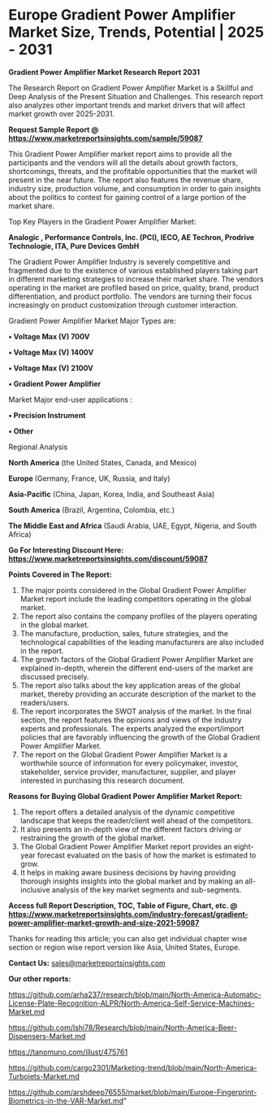  # Europe Gradient Power Amplifier Market Size, Trends, Potential | 2025 - 2031

<strong>Gradient Power Amplifier Market Research Report 2031</strong>

The Research Report on Gradient Power Amplifier Market is a Skillful and Deep Analysis of the Present Situation and Challenges. This research report also analyzes other important trends and market drivers that will affect market growth over 2025-2031.

<strong>Request Sample Report @ <a href=https://www.marketreportsinsights.com/sample/59087>https://www.marketreportsinsights.com/sample/59087</a></strong>

This Gradient Power Amplifier market report aims to provide all the participants and the vendors will all the details about growth factors, shortcomings, threats, and the profitable opportunities that the market will present in the near future. The report also features the revenue share, industry size, production volume, and consumption in order to gain insights about the politics to contest for gaining control of a large portion of the market share.

Top Key Players in the Gradient Power Amplifier Market:

<strong>Analogic , Performance Controls, Inc. (PCI), IECO, AE Techron, Prodrive Technologie, ITA, Pure Devices GmbH</strong>

The Gradient Power Amplifier Industry is severely competitive and fragmented due to the existence of various established players taking part in different marketing strategies to increase their market share. The vendors operating in the market are profiled based on price, quality, brand, product differentiation, and product portfolio. The vendors are turning their focus increasingly on product customization through customer interaction.

Gradient Power Amplifier Market Major Types are:

<strong>• Voltage Max (V) 700V

• Voltage Max (V) 1400V

• Voltage Max (V) 2100V

• Gradient Power Amplifier</strong>

Market Major end-user applications :

<strong>• Precision Instrument

• Other</strong>

Regional Analysis

</u><strong><b>North America</b></strong> (the United States, Canada, and Mexico)

<strong><b>Europe </b></strong>(Germany, France, UK, Russia, and Italy)

<strong><b>Asia-Pacific</b></strong> (China, Japan, Korea, India, and Southeast Asia)

<strong><b>South America</b></strong> (Brazil, Argentina, Colombia, etc.)

<strong><b>The Middle East and Africa</b></strong> (Saudi Arabia, UAE, Egypt, Nigeria, and South Africa)

<strong>Go For Interesting Discount Here: <a href=https://www.marketreportsinsights.com/discount/59087>https://www.marketreportsinsights.com/discount/59087</a></strong>

<strong>Points Covered in The Report:</strong>
<ol>
  <li>The major points considered in the Global Gradient Power Amplifier Market report include the leading competitors operating in the global market.</li>
  <li>The report also contains the company profiles of the players operating in the global market.</li>
  <li>The manufacture, production, sales, future strategies, and the technological capabilities of the leading manufacturers are also included in the report.</li>
  <li>The growth factors of the Global Gradient Power Amplifier Market are explained in-depth, wherein the different end-users of the market are discussed precisely.</li>
  <li>The report also talks about the key application areas of the global market, thereby providing an accurate description of the market to the readers/users.</li>
  <li>The report incorporates the SWOT analysis of the market. In the final section, the report features the opinions and views of the industry experts and professionals. The experts analyzed the export/import policies that are favorably influencing the growth of the Global Gradient Power Amplifier Market.</li>
  <li>The report on the Global Gradient Power Amplifier Market is a worthwhile source of information for every policymaker, investor, stakeholder, service provider, manufacturer, supplier, and player interested in purchasing this research document.</li>
</ol>
<strong>Reasons for Buying Global Gradient Power Amplifier Market Report:</strong>

<ol>
  <li>The report offers a detailed analysis of the dynamic competitive landscape that keeps the reader/client well ahead of the competitors.</li>
  <li>It also presents an in-depth view of the different factors driving or restraining the growth of the global market.</li>
  <li>The Global Gradient Power Amplifier Market report provides an eight-year forecast evaluated on the basis of how the market is estimated to grow.</li>
  <li>It helps in making aware business decisions by having providing thorough insights insights into the global market and by making an all-inclusive analysis of the key market segments and sub-segments.</li>
</ol>
<strong>Access full Report Description, TOC, Table of Figure, Chart, etc. @ <a href=https://www.marketreportsinsights.com/industry-forecast/gradient-power-amplifier-market-growth-and-size-2021-59087>https://www.marketreportsinsights.com/industry-forecast/gradient-power-amplifier-market-growth-and-size-2021-59087</a></strong>


Thanks for reading this article; you can also get individual chapter wise section or region wise report version like Asia, United States, Europe.

<strong>Contact Us:</strong>
sales@marketreportsinsights.com

<strong>Our other reports:</strong>

<a href=https://github.com/arha237/research/blob/main/North-America-Automatic-License-Plate-Recognition-ALPR/North-America-Self-Service-Machines-Market.md>https://github.com/arha237/research/blob/main/North-America-Automatic-License-Plate-Recognition-ALPR/North-America-Self-Service-Machines-Market.md</a>

<a href=https://github.com/Ishi78/Research/blob/main/North-America-Beer-Dispensers-Market.md>https://github.com/Ishi78/Research/blob/main/North-America-Beer-Dispensers-Market.md</a>

<a href=https://tanomuno.com/illust/475761>https://tanomuno.com/illust/475761</a>

<a href=https://github.com/cargo2301/Marketing-trend/blob/main/North-America-Turbojets-Market.md>https://github.com/cargo2301/Marketing-trend/blob/main/North-America-Turbojets-Market.md</a>

<a href=https://github.com/arshdeep76555/market/blob/main/Europe-Fingerprint-Biometrics-in-the-VAR-Market.md>https://github.com/arshdeep76555/market/blob/main/Europe-Fingerprint-Biometrics-in-the-VAR-Market.md</a>"
